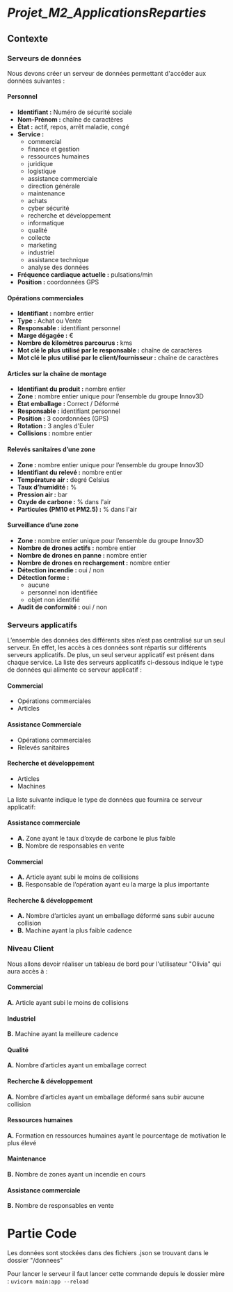 # **_Projet_M2_ApplicationsReparties_**
## **Contexte**
### **Serveurs de données**
Nous devons créer un serveur de données permettant d'accéder aux données suivantes :
#### Personnel
- **Identifiant :** Numéro de sécurité sociale
- **Nom-Prénom :** chaîne de caractères
- **État :** actif, repos, arrêt maladie, congé
- **Service :** 
  - commercial
  - finance et gestion
  - ressources humaines
  - juridique
  - logistique
  - assistance commerciale
  - direction générale
  - maintenance
  - achats
  - cyber sécurité
  - recherche et développement
  - informatique
  - qualité
  - collecte
  - marketing
  - industriel
  - assistance technique
  - analyse des données
- **Fréquence cardiaque actuelle :** pulsations/min
- **Position :** coordonnées GPS

#### Opérations commerciales
- **Identifiant :** nombre entier
- **Type :** Achat ou Vente
- **Responsable :** identifiant personnel
- **Marge dégagée :** €
- **Nombre de kilomètres parcourus :** kms
- **Mot clé le plus utilisé par le responsable :** chaîne de caractères
- **Mot clé le plus utilisé par le client/fournisseur :** chaîne de caractères

#### Articles sur la chaîne de montage
- **Identifiant du produit :** nombre entier
- **Zone :** nombre entier unique pour l’ensemble du groupe Innov3D
- **État emballage :** Correct / Déformé
- **Responsable :** identifiant personnel
- **Position :** 3 coordonnées (GPS)
- **Rotation :** 3 angles d'Euler
- **Collisions :** nombre entier

#### Relevés sanitaires d’une zone
- **Zone :** nombre entier unique pour l’ensemble du groupe Innov3D
- **Identifiant du relevé :** nombre entier
- **Température air :** degré Celsius
- **Taux d’humidité :** %
- **Pression air :** bar
- **Oxyde de carbone :** % dans l'air
- **Particules (PM10 et PM2.5) :** % dans l'air

#### Surveillance d’une zone
- **Zone :** nombre entier unique pour l’ensemble du groupe Innov3D
- **Nombre de drones actifs :** nombre entier
- **Nombre de drones en panne :** nombre entier
- **Nombre de drones en rechargement :** nombre entier
- **Détection incendie :** oui / non
- **Détection forme :** 
  - aucune
  - personnel non identifiée
  - objet non identifié
- **Audit de conformité :** oui / non

### **Serveurs applicatifs**
L’ensemble des données des différents sites n’est pas centralisé
sur un seul serveur.
En effet, les accès à ces données sont répartis sur différents
serveurs applicatifs. De plus, un seul serveur applicatif est
présent dans chaque service.
La liste des serveurs applicatifs ci-dessous indique le type de données qui alimente ce serveur applicatif :
#### Commercial
  - Opérations commerciales
  - Articles
#### Assistance Commerciale
  - Opérations commerciales
  - Relevés sanitaires
#### Recherche et développement
  - Articles
  - Machines


La liste suivante indique le type de données que fournira ce serveur applicatif:
#### Assistance commerciale
- **A.** Zone ayant le taux d’oxyde de carbone le plus faible
- **B.** Nombre de responsables en vente

#### Commercial
- **A.** Article ayant subi le moins de collisions
- **B.** Responsable de l’opération ayant eu la marge la plus importante

#### Recherche & développement
- **A.** Nombre d’articles ayant un emballage déformé sans subir aucune collision
- **B.** Machine ayant la plus faible cadence
### **Niveau Client**
Nous allons devoir réaliser un tableau de bord pour l'utilisateur "Olivia" qui aura accès à :

#### Commercial
**A.** Article ayant subi le moins de collisions

#### Industriel
**B.** Machine ayant la meilleure cadence

#### Qualité
**A.** Nombre d’articles ayant un emballage correct

#### Recherche & développement
**A.** Nombre d’articles ayant un emballage déformé sans subir aucune collision

#### Ressources humaines
**A.** Formation en ressources humaines ayant le pourcentage de motivation le plus élevé

#### Maintenance
**B.** Nombre de zones ayant un incendie en cours

#### Assistance commerciale
**B.** Nombre de responsables en vente

# **Partie Code**
Les données sont stockées dans des fichiers .json se trouvant dans le dossier "/donnees"

Pour lancer le serveur il faut lancer cette commande depuis le dossier mère :
`uvicorn main:app --reload`


